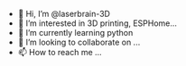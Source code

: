- 👋 Hi, I’m @laserbrain-3D
- 👀 I’m interested in 3D printing, ESPHome...
- 🌱 I’m currently learning python
- 💞️ I’m looking to collaborate on ...
- 📫 How to reach me ...

<!---
laserbrain-3D/laserbrain-3D is a ✨ special ✨ repository because its `README.md` (this file) appears on your GitHub profile.
You can click the Preview link to take a look at your changes.
--->
